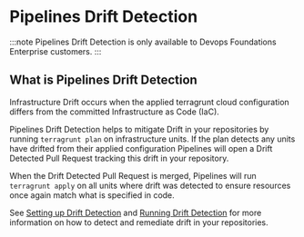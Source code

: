 # Pipelines Drift Detection

:::note
Pipelines Drift Detection is only available to Devops Foundations Enterprise customers.
:::

## What is Pipelines Drift Detection

Infrastructure Drift occurs when the applied terragrunt cloud configuration differs from the committed Infrastructure as Code (IaC).

Pipelines Drift Detection helps to mitigate Drift in your repositories by running `terragrunt plan` on infrastructure units. If the plan detects any units have drifted from their applied configuration Pipelines will open a Drift Detected Pull Request tracking this drift in your repository.

When the Drift Detected Pull Request is merged, Pipelines will run `terragrunt apply` on all units where drift was detected to ensure resources once again match what is specified in code.

See [Setting up Drift Detection](/2.0/docs/pipelines/configuration/driftdetection) and [Running Drift Detection](/2.0/docs/pipelines/guides/running-drift-detection) for more information on how to detect and remediate drift in your repositories.
